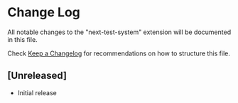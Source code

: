 # Change Log

All notable changes to the "next-test-system" extension will be documented in this file.

Check [Keep a Changelog](http://keepachangelog.com/) for recommendations on how to structure this file.

## [Unreleased]

- Initial release